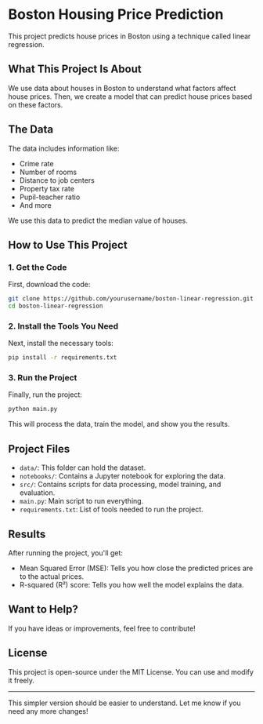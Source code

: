 # Boston Housing Price Prediction

This project predicts house prices in Boston using a technique called linear regression. 

## What This Project Is About

We use data about houses in Boston to understand what factors affect house prices. Then, we create a model that can predict house prices based on these factors.

## The Data

The data includes information like:
- Crime rate
- Number of rooms
- Distance to job centers
- Property tax rate
- Pupil-teacher ratio
- And more

We use this data to predict the median value of houses.

## How to Use This Project

### 1. Get the Code

First, download the code:
```bash
git clone https://github.com/yourusername/boston-linear-regression.git
cd boston-linear-regression
```

### 2. Install the Tools You Need

Next, install the necessary tools:
```bash
pip install -r requirements.txt
```

### 3. Run the Project

Finally, run the project:
```bash
python main.py
```

This will process the data, train the model, and show you the results.

## Project Files

- `data/`: This folder can hold the dataset.
- `notebooks/`: Contains a Jupyter notebook for exploring the data.
- `src/`: Contains scripts for data processing, model training, and evaluation.
- `main.py`: Main script to run everything.
- `requirements.txt`: List of tools needed to run the project.

## Results

After running the project, you'll get:
- Mean Squared Error (MSE): Tells you how close the predicted prices are to the actual prices.
- R-squared (R²) score: Tells you how well the model explains the data.

## Want to Help?

If you have ideas or improvements, feel free to contribute!

## License

This project is open-source under the MIT License. You can use and modify it freely.

---

This simpler version should be easier to understand. Let me know if you need any more changes!
